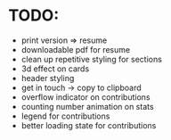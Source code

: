 # TODO:

- print version => resume
- downloadable pdf for resume
- clean up repetitive styling for sections
- 3d effect on cards
- header styling
- get in touch -> copy to clipboard
- overflow indicator on contributions
- counting number animation on stats
- legend for contributions
- better loading state for contributions

